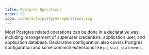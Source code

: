 ```yaml
---
title: Postgres Operations
order: 50
icon: icons/info/postgres-operations.svg
---
```

Most Postgres related operations can be done in a declarative way, including
management of superuser credentials, application user, and application
database. Declarative configuration also covers Postgres configuration and some
common extensions like `pg_stat_statements`.

